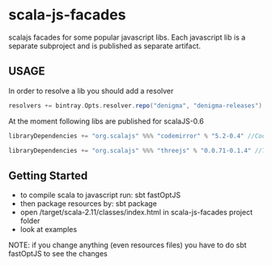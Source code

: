 scala-js-facades
===================

scalajs facades for some popular javascript libs.
Each javascript lib is a separate subproject and is published as separate artifact.

USAGE
-----

In order to resolve a lib you should add a resolver
```scala
resolvers += bintray.Opts.resolver.repo("denigma", "denigma-releases")
```

At the moment following libs are published for scalaJS-0.6

```scala
libraryDependencies += "org.scalajs" %%% "codemirror" % "5.2-0.4" //CodeMirror editor

libraryDependencies += "org.scalajs" %%% "threejs" % "0.0.71-0.1.4" //THREE.js lib
```


Getting Started
---------------
* to compile scala to javascript run:   sbt fastOptJS
* then package resources by: sbt package
* open /target/scala-2.11/classes/index.html in scala-js-facades project folder
* look at examples

NOTE: if you change anything (even resources files) you have to do sbt fastOptJS to see the changes
